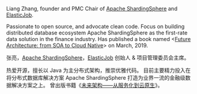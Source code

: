 Liang Zhang, founder and PMC Chair of [Apache ShardingSphere](https://github.com/apache/shardingsphere) and [ElasticJob](https://github.com/apache/shardingsphere-elasticjob).

Passionate to open source, and advocate clean code.
Focus on building distributed database ecosystem Apache ShardingSphere as the first-rate data solution in the finance industry. 
Has published a book named <[Future Architecture: from SOA to Cloud Native](https://baike.baidu.com/item/%E6%9C%AA%E6%9D%A5%E6%9E%B6%E6%9E%84%EF%BC%9A%E4%BB%8E%E6%9C%8D%E5%8A%A1%E5%8C%96%E5%88%B0%E4%BA%91%E5%8E%9F%E7%94%9F/23376862)> on March, 2019.

张亮，[Apache ShardingSphere](https://github.com/apache/shardingsphere)，[ElasticJob](https://github.com/apache/shardingsphere-elasticjob) 创始人 & 项目管理委员会主席。

热爱开源，擅长以 Java 为主分布式架构，推崇优雅代码。
目前主要精力投入在将分布式数据库解决方案 Apache ShardingSphere 打造为业界一流的金融级数据解决方案之上。
曾出版书籍《[未来架构——从服务化到云原生](https://baike.baidu.com/item/%E6%9C%AA%E6%9D%A5%E6%9E%B6%E6%9E%84%EF%BC%9A%E4%BB%8E%E6%9C%8D%E5%8A%A1%E5%8C%96%E5%88%B0%E4%BA%91%E5%8E%9F%E7%94%9F/23376862)》。
